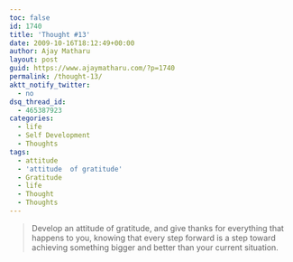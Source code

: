 ```yaml
---
toc: false
id: 1740
title: 'Thought #13'
date: 2009-10-16T18:12:49+00:00
author: Ajay Matharu
layout: post
guid: https://www.ajaymatharu.com/?p=1740
permalink: /thought-13/
aktt_notify_twitter:
  - no
dsq_thread_id:
  - 465387923
categories:
  - life
  - Self Development
  - Thoughts
tags:
  - attitude
  - 'attitude  of gratitude'
  - Gratitude
  - life
  - Thought
  - Thoughts
---
```

> <div>
>   Develop an attitude of gratitude, and give thanks for everything that happens to you, knowing that every step forward is a step toward achieving something bigger and better than your current situation.
> </div>
